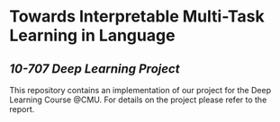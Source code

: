 # Towards Interpretable Multi-Task Learning in Language
## _10-707 Deep Learning Project_

This repository contains an implementation of our project for the Deep Learning Course @CMU. For details on the project please refer to the report.
